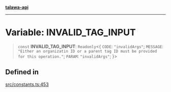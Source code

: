 [**talawa-api**](../../README.md)

***

# Variable: INVALID\_TAG\_INPUT

> `const` **INVALID\_TAG\_INPUT**: `Readonly`\<\{ `CODE`: `"invalidArgs"`; `MESSAGE`: `"Either an organizatin ID or a parent tag ID must be provided for this operation."`; `PARAM`: `"invalidArgs"`; \}\>

## Defined in

[src/constants.ts:453](https://github.com/Suyash878/talawa-api/blob/e4413cec641a837926071678fed3c7f67234e31e/src/constants.ts#L453)
